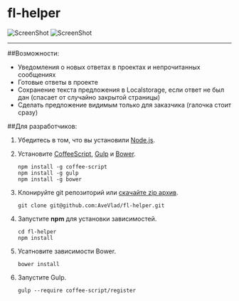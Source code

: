 fl-helper
=========
![ScreenShot](https://raw.github.com/AveVlad/fl-helper/master/github/offers.png)
![ScreenShot](https://raw.github.com/AveVlad/fl-helper/master/github/notification.png)


----------


##Возможности:

 - Уведомления о новых ответах в проектах и непрочитанных сообщениях
 - Готовые ответы в проекте
 - Сохранение текста предложения в Localstorage, если ответ не был дан (спасает от случайно закрытой страницы)
 - Сделать предложение видимым только для заказчика (галочка стоит сразу)

##Для разработчиков:

 1. Убедитесь в том, что вы установили <a href="http://nodejs.org/" target="_blank">Node.js</a>.
 2. Установите <a href="http://coffeescript.org/" target="_blank">CoffeeScript</a>, <a href="https://github.com/gulpjs/gulp" target="_blank">Gulp</a> и <a href="http://bower.io/" target="_blank">Bower</a>.

        npm install -g coffee-script
        npm install -g gulp
        npm install -g bower
        
 3. Клонируйте git репозиторий или [скачайте zip архив](https://github.com/AveVlad/fl-helper/archive/master.zip).

        git clone git@github.com:AveVlad/fl-helper.git

 4. Запустите **npm** для установки зависимостей.

        cd fl-helper
        npm install
        
 5. Усатновите зависимости Bower.

        bower install
        
 6. Запустите Gulp.

        gulp --require coffee-script/register
